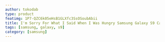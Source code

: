 ```yaml
---
author: tokodab
type: product
featimg: 1P7-QZC6k05eHsB1GLXfc3SsOSoubAbii
title: I'm Sorry For What I Said When I Was Hungry Samsung Galaxy S9 Case
tags: [samsung, galaxy, s9]
category: [samsung]
---
```

